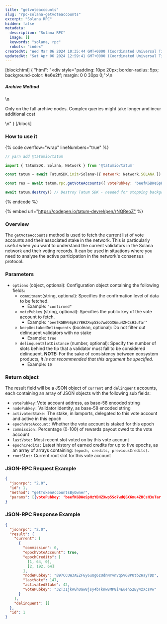 ```yaml
---
title: "getvoteaccounts"
slug: "rpc-solana-getvoteaccounts"
excerpt: "Solana RPC"
hidden: false
metadata: 
  description: "Solana RPC"
  image: []
  keywords: "solana, rpc"
  robots: "index"
createdAt: "Wed Mar 06 2024 10:35:44 GMT+0000 (Coordinated Universal Time)"
updatedAt: "Sat Apr 06 2024 12:59:41 GMT+0000 (Coordinated Universal Time)"
---
```

[block:html]
{
  "html": "<div style=\"padding: 10px 20px; border-radius: 5px; background-color: #e6e2ff; margin: 0 0 30px 0;\">\n  <h5>Archive Method</h5>\n  <p>Only on the full archive nodes. Complex queries might take longer and incur additional cost</p>\n</div>"
}
[/block]


### How to use it

{% code overflow="wrap" lineNumbers="true" %}

```javascript
// yarn add @tatumio/tatum

import { TatumSDK, Solana, Network } from '@tatumio/tatum'

const tatum = await TatumSDK.init<Solana>({ network: Network.SOLANA })

const res = await tatum.rpc.getVoteAccounts({ votePubkey: 'beefKGBWeSpHzYBHZXwp5So7wdQGX6mu4ZHCsH3uTar' })

await tatum.destroy() // Destroy Tatum SDK - needed for stopping background jobs
```

{% endcode %}

{% embed url="<https://codepen.io/tatum-devrel/pen/rNQReoZ"> %}

### Overview

The `getVoteAccounts` method is used to fetch the current list of vote accounts and their associated stake in the network. This is particularly useful when you want to understand the current validators in the Solana network and their voting records. It can be used in situations where you need to analyse the active participation in the network's consensus protocol.

### Parameters

- `options` (object, optional): Configuration object containing the following fields:
  - `commitment`(string, optional): Specifies the confirmation level of data to be fetched.
    - Example: `"confirmed"`
  - `votePubkey` (string, optional): Specifies the public key of the vote account to fetch.
    - Example: `"beefKGBWeSpHzYBHZXwp5So7wdQGX6mu4ZHCsH3uTar"`
  - `keepUnstakedDelinquents` (boolean, optional): Do not filter out delinquent validators with no stake
    - Example: `true`
  - `delinquentSlotDistance` (number, optional): Specify the number of slots behind the tip that a validator must fall to be considered delinquent. **NOTE:** For the sake of consistency between ecosystem products, _it is not recommended that this argument be specified._
    - Example: `10`

### Return object

The result field will be a JSON object of `current` and `delinquent` accounts, each containing an array of JSON objects with the following sub fields:

- `votePubkey:`Vote account address, as base-58 encoded string
- `nodePubkey:`  Validator identity, as base-58 encoded string
- `activatedStake:` The stake, in lamports, delegated to this vote account and active in this epoch
- `epochVoteAccount:` Whether the vote account is staked for this epoch
- `commission:` Percentage (0-100) of rewards payout owed to the vote account
- `lastVote:` Most recent slot voted on by this vote account
- `epochCredits:` Latest history of earned credits for up to five epochs, as an array of arrays containing: `[epoch, credits, previousCredits]`.
- `rootSlot:` Current root slot for this vote account

### JSON-RPC Request Example

```json
{
  "jsonrpc": "2.0",
  "id": 1,
  "method": "getTokenAccountsByOwner",
  "params": [{votePubkey: 'beefKGBWeSpHzYBHZXwp5So7wdQGX6mu4ZHCsH3uTar'}]
}
```

### JSON-RPC Response Example

```json
{
  "jsonrpc": "2.0",
  "result": {
    "current": [
      {
        "commission": 0,
        "epochVoteAccount": true,
        "epochCredits": [
          [1, 64, 0],
          [2, 192, 64]
        ],
        "nodePubkey": "B97CCUW3AEZFGy6uUg6zUdnNYvnVq5VG8PUtb2HayTDD",
        "lastVote": 147,
        "activatedStake": 42,
        "votePubkey": "3ZT31jkAGhUaw8jsy4bTknwBMP8i4Eueh52By4zXcsVw"
      }
    ],
    "delinquent": []
  },
  "id": 1
}
```
